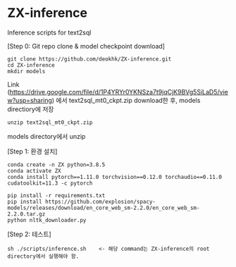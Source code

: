# ZX-inference
Inference scripts for text2sql 

[Step 0: Git repo clone & model checkpoint download]
```
git clone https://github.com/deokhk/ZX-inference.git
cd ZX-inference
mkdir models 
```
Link (https://drive.google.com/file/d/1P4YRYr0YKNSza7t9jqCjK9BVg5SiLaD5/view?usp=sharing) 에서 text2sql_mt0_ckpt.zip download한 후, models directiory에 저장
```
unzip text2sql_mt0_ckpt.zip
```
models directory에서 unzip

[Step 1: 환경 설치]
```
conda create -n ZX python=3.8.5
conda activate ZX 
conda install pytorch==1.11.0 torchvision==0.12.0 torchaudio==0.11.0 cudatoolkit=11.3 -c pytorch

pip install -r requirements.txt
pip install https://github.com/explosion/spacy-models/releases/download/en_core_web_sm-2.2.0/en_core_web_sm-2.2.0.tar.gz
python nltk_downloader.py
```
[Step 2: 테스트]

```
sh ./scripts/inference.sh    <- 해당 command는 ZX-inference의 root directory에서 실행해야 함.
```
